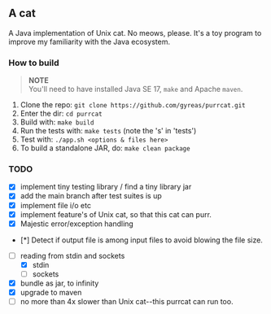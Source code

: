 ## A cat
A Java implementation of Unix cat. No meows, please.
It's a toy program to improve my familiarity with the Java ecosystem.

### How to build
> **NOTE** </br>
> You'll need to have installed Java SE 17, `make` and Apache `maven`.

1. Clone the repo: `git clone https://github.com/gyreas/purrcat.git`
2. Enter the dir: `cd purrcat`
3. Build with: `make build`
4. Run the tests with: `make tests` (note the 's' in 'tests')
5. Test with: `./app.sh <options & files here>`
6. To build a standalone JAR, do: `make clean package`

### TODO
- [x] implement tiny testing library / find a tiny library jar
- [x] add the main branch after test suites is up
- [x] implement file i/o etc
- [x] implement feature's of Unix cat, so that this cat can purr.
- [x] Majestic error/exception handling
- [*] Detect if output file is among input files to avoid blowing the file size.
- [ ] reading from stdin and sockets
  - [x] stdin
  - [ ] sockets
- [x] bundle as jar, to infinity
- [x] upgrade to maven
- [ ] no more than 4x slower than Unix cat--this purrcat can run too.
